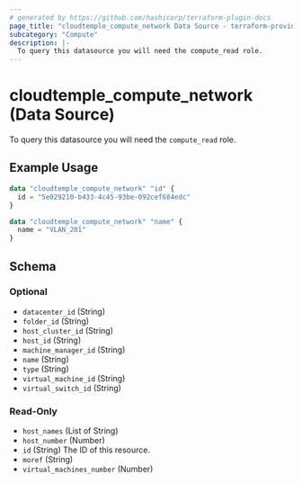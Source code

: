 ```yaml
---
# generated by https://github.com/hashicorp/terraform-plugin-docs
page_title: "cloudtemple_compute_network Data Source - terraform-provider-cloudtemple"
subcategory: "Compute"
description: |-
  To query this datasource you will need the compute_read role.
---
```


# cloudtemple_compute_network (Data Source)

To query this datasource you will need the `compute_read` role.

## Example Usage

```terraform
data "cloudtemple_compute_network" "id" {
  id = "5e029210-b433-4c45-93be-092cef684edc"
}

data "cloudtemple_compute_network" "name" {
  name = "VLAN_201"
}
```

<!-- schema generated by tfplugindocs -->
## Schema

### Optional

- `datacenter_id` (String)
- `folder_id` (String)
- `host_cluster_id` (String)
- `host_id` (String)
- `machine_manager_id` (String)
- `name` (String)
- `type` (String)
- `virtual_machine_id` (String)
- `virtual_switch_id` (String)

### Read-Only

- `host_names` (List of String)
- `host_number` (Number)
- `id` (String) The ID of this resource.
- `moref` (String)
- `virtual_machines_number` (Number)


